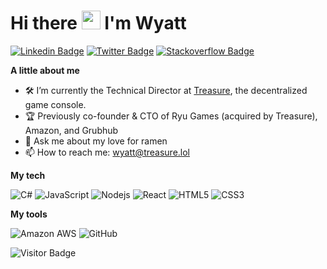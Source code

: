 # Hi there <img src="https://raw.githubusercontent.com/aemmadi/aemmadi/master/wave.gif" width="30px"> I'm Wyatt
[![Linkedin Badge](https://img.shields.io/badge/LinkedIn-0077B5?style=for-the-badge&logo=linkedin&logoColor=white)](https://www.linkedin.com/in/wyattmufson/)
[![Twitter Badge](https://img.shields.io/badge/Twitter-1DA1F2?style=for-the-badge&logo=twitter&logoColor=white)](https://twitter.com/Wyetro)
[![Stackoverflow Badge](https://img.shields.io/badge/Stack_Overflow-FE7A16?style=for-the-badge&logo=stack-overflow&logoColor=white)](https://stackoverflow.com/users/3830876/wyetro?tab=profile)

**A little about me**

- 🛠 I’m currently the Technical Director at [Treasure](https://treasure.lol), the decentralized game console.
- 🏆 Previously co-founder & CTO of Ryu Games (acquired by Treasure), Amazon, and Grubhub
- 💬 Ask me about my love for ramen 
- 📫 How to reach me: wyatt@treasure.lol

**My tech**

![C#](https://img.shields.io/badge/C%23-239120?style=for-the-badge&logo=c-sharp&logoColor=white)
![JavaScript](https://img.shields.io/badge/JavaScript-323330?style=for-the-badge&logo=javascript&logoColor=F7DF1E)
![Nodejs](https://img.shields.io/badge/Node.js-43853D?style=for-the-badge&logo=node.js&logoColor=white)
![React](https://img.shields.io/badge/React-20232A?style=for-the-badge&logo=react&logoColor=61DAFB)
![HTML5](https://img.shields.io/badge/HTML-239120?style=for-the-badge&logo=html5&logoColor=white)
![CSS3](https://img.shields.io/badge/CSS-239120?&style=for-the-badge&logo=css3&logoColor=white)

**My tools**

![Amazon AWS](https://img.shields.io/badge/Amazon_AWS-232F3E?style=for-the-badge&logo=amazon-aws&logoColor=white)
![GitHub](https://img.shields.io/badge/GitHub-100000?style=for-the-badge&logo=github&logoColor=white)

![Visitor Badge](https://visitor-badge.laobi.icu/badge?page_id=WyattMufson.WyattMufson)
